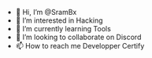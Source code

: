 - 👋 Hi, I’m @SramBx
- 👀 I’m interested in Hacking
- 🌱 I’m currently learning Tools
- 💞️ I’m looking to collaborate on Discord
- 📫 How to reach me Developper Certify

<!---
SramBx/SramBx is a ✨ special ✨ repository because its `README.md` (this file) appears on your GitHub profile.
You can click the Preview link to take a look at your changes.
--->
